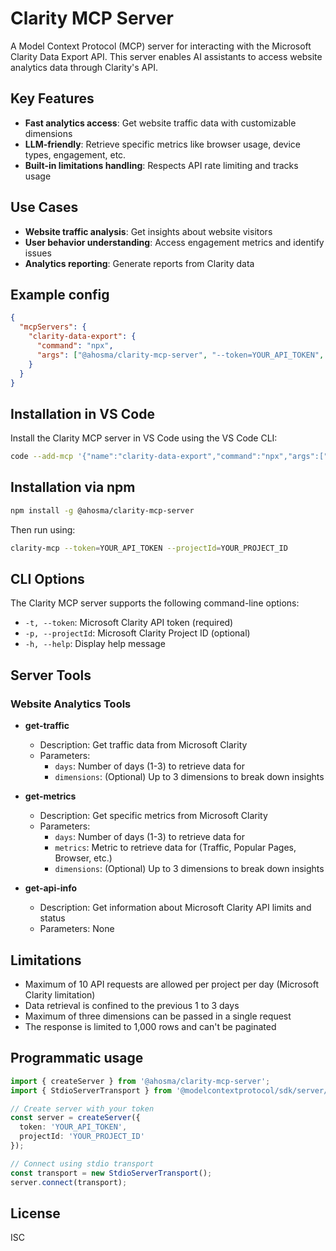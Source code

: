 # Clarity MCP Server

A Model Context Protocol (MCP) server for interacting with the Microsoft Clarity Data Export API. This server enables AI assistants to access website analytics data through Clarity's API.

## Key Features

- **Fast analytics access**: Get website traffic data with customizable dimensions
- **LLM-friendly**: Retrieve specific metrics like browser usage, device types, engagement, etc.
- **Built-in limitations handling**: Respects API rate limiting and tracks usage

## Use Cases

- **Website traffic analysis**: Get insights about website visitors
- **User behavior understanding**: Access engagement metrics and identify issues
- **Analytics reporting**: Generate reports from Clarity data

## Example config

```json
{
  "mcpServers": {
    "clarity-data-export": {
      "command": "npx",
      "args": ["@ahosma/clarity-mcp-server", "--token=YOUR_API_TOKEN", "--projectId=YOUR_PROJECT_ID"]
    }
  }
}
```

## Installation in VS Code

Install the Clarity MCP server in VS Code using the VS Code CLI:

```bash
code --add-mcp '{"name":"clarity-data-export","command":"npx","args":["@ahosma/clarity-mcp-server","--token=YOUR_API_TOKEN","--projectId=YOUR_PROJECT_ID"]}'
```

## Installation via npm

```bash
npm install -g @ahosma/clarity-mcp-server
```

Then run using:

```bash
clarity-mcp --token=YOUR_API_TOKEN --projectId=YOUR_PROJECT_ID
```

## CLI Options

The Clarity MCP server supports the following command-line options:

- `-t, --token`: Microsoft Clarity API token (required)
- `-p, --projectId`: Microsoft Clarity Project ID (optional)
- `-h, --help`: Display help message

## Server Tools

### Website Analytics Tools

- **get-traffic**
  - Description: Get traffic data from Microsoft Clarity
  - Parameters:
    - `days`: Number of days (1-3) to retrieve data for
    - `dimensions`: (Optional) Up to 3 dimensions to break down insights

- **get-metrics**
  - Description: Get specific metrics from Microsoft Clarity
  - Parameters:
    - `days`: Number of days (1-3) to retrieve data for
    - `metrics`: Metric to retrieve data for (Traffic, Popular Pages, Browser, etc.)
    - `dimensions`: (Optional) Up to 3 dimensions to break down insights

- **get-api-info**
  - Description: Get information about Microsoft Clarity API limits and status
  - Parameters: None

## Limitations

- Maximum of 10 API requests are allowed per project per day (Microsoft Clarity limitation)
- Data retrieval is confined to the previous 1 to 3 days
- Maximum of three dimensions can be passed in a single request
- The response is limited to 1,000 rows and can't be paginated

## Programmatic usage

```typescript
import { createServer } from '@ahosma/clarity-mcp-server';
import { StdioServerTransport } from '@modelcontextprotocol/sdk/server/stdio.js';

// Create server with your token
const server = createServer({
  token: 'YOUR_API_TOKEN',
  projectId: 'YOUR_PROJECT_ID'
});

// Connect using stdio transport
const transport = new StdioServerTransport();
server.connect(transport);
```

## License

ISC
